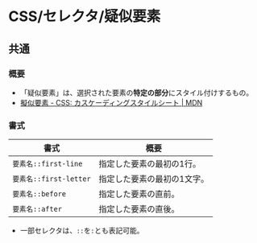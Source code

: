 # CSS/セレクタ/疑似要素

## 共通

### 概要

- 「疑似要素」は、選択された要素の**特定の部分**にスタイル付けするもの。
- [擬似要素 - CSS: カスケーディングスタイルシート | MDN](https://developer.mozilla.org/ja/docs/Web/CSS/Pseudo-elements)

### 書式

| 書式                   | 概要                        |
| ---------------------- | --------------------------- |
| `要素名::first-line`   | 指定した要素の最初の1行。   |
| `要素名::first-letter` | 指定した要素の最初の1文字。 |
| `要素名::before`       | 指定した要素の直前。        |
| `要素名::after`        | 指定した要素の直後。        |

- 一部セレクタは、`::`を`:`とも表記可能。
